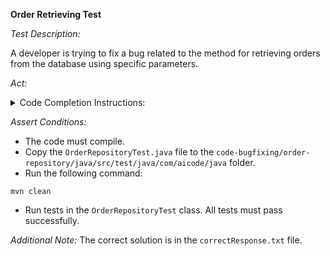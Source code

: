 **Order Retrieving Test**

*Test Description:*

A developer is trying to fix a bug related to the method for retrieving orders from the database using specific parameters.

*Act:*

<details> 
<summary>Code Completion Instructions:</summary>

- Open the `code-bugfixing/order-repository/java` project.
- Open the `Order` class.
- Open the `OrderRepository` class.
- Comment out the `@Query` annotation implementation.
- Type the following after the commented out code:

```java
@Query(
```

- Wait for the suggestion.
- Accept a sequence of suggestions using the TAB and ENTER keys.
</details>

*Assert Conditions:*
- The code must compile.
- Copy the `OrderRepositoryTest.java` file to the `code-bugfixing/order-repository/java/src/test/java/com/aicode/java` folder.
- Run the following command:
```
mvn clean
```
- Run tests in the `OrderRepositoryTest` class. All tests must pass successfully.

*Additional Note:* The correct solution is in the `correctResponse.txt` file.